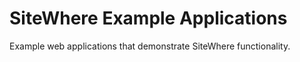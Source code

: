 SiteWhere Example Applications
==============================

Example web applications that demonstrate SiteWhere functionality.

